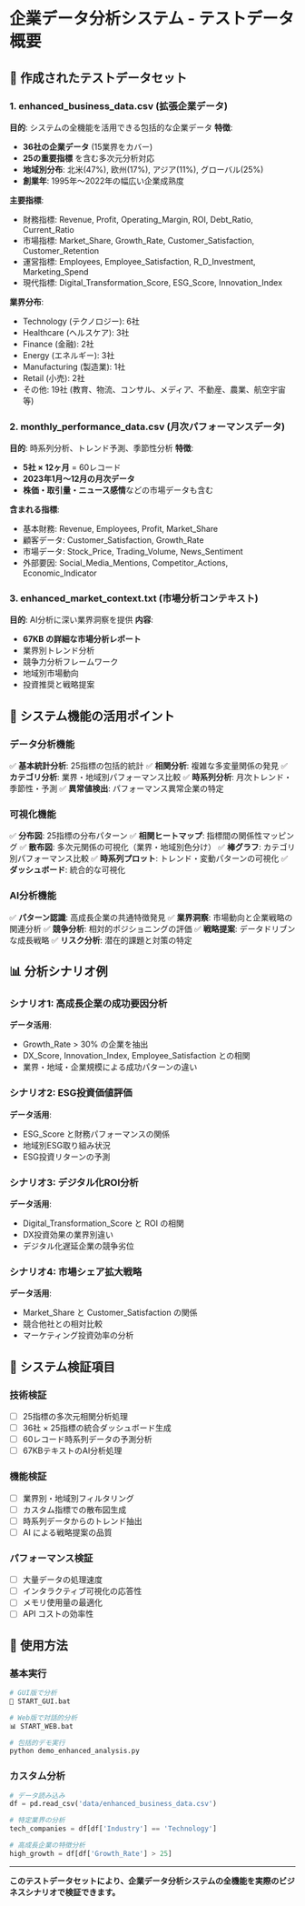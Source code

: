 # 企業データ分析システム - テストデータ概要

## 🎯 作成されたテストデータセット

### 1. enhanced_business_data.csv (拡張企業データ)
**目的**: システムの全機能を活用できる包括的な企業データ
**特徴**:
- **36社の企業データ** (15業界をカバー)
- **25の重要指標** を含む多次元分析対応
- **地域別分布**: 北米(47%), 欧州(17%), アジア(11%), グローバル(25%)
- **創業年**: 1995年〜2022年の幅広い企業成熟度

**主要指標**:
- 財務指標: Revenue, Profit, Operating_Margin, ROI, Debt_Ratio, Current_Ratio
- 市場指標: Market_Share, Growth_Rate, Customer_Satisfaction, Customer_Retention  
- 運営指標: Employees, Employee_Satisfaction, R_D_Investment, Marketing_Spend
- 現代指標: Digital_Transformation_Score, ESG_Score, Innovation_Index

**業界分布**:
- Technology (テクノロジー): 6社
- Healthcare (ヘルスケア): 3社  
- Finance (金融): 2社
- Energy (エネルギー): 3社
- Manufacturing (製造業): 1社
- Retail (小売): 2社
- その他: 19社 (教育、物流、コンサル、メディア、不動産、農業、航空宇宙等)

### 2. monthly_performance_data.csv (月次パフォーマンスデータ)
**目的**: 時系列分析、トレンド予測、季節性分析
**特徴**:
- **5社 × 12ヶ月** = 60レコード
- **2023年1月〜12月の月次データ**
- **株価・取引量・ニュース感情**などの市場データも含む

**含まれる指標**:
- 基本財務: Revenue, Employees, Profit, Market_Share
- 顧客データ: Customer_Satisfaction, Growth_Rate
- 市場データ: Stock_Price, Trading_Volume, News_Sentiment
- 外部要因: Social_Media_Mentions, Competitor_Actions, Economic_Indicator

### 3. enhanced_market_context.txt (市場分析コンテキスト)
**目的**: AI分析に深い業界洞察を提供
**内容**:
- **67KB の詳細な市場分析レポート**
- 業界別トレンド分析
- 競争力分析フレームワーク
- 地域別市場動向
- 投資推奨と戦略提案

## 🚀 システム機能の活用ポイント

### データ分析機能
✅ **基本統計分析**: 25指標の包括的統計
✅ **相関分析**: 複雑な多変量関係の発見
✅ **カテゴリ分析**: 業界・地域別パフォーマンス比較
✅ **時系列分析**: 月次トレンド・季節性・予測
✅ **異常値検出**: パフォーマンス異常企業の特定

### 可視化機能
✅ **分布図**: 25指標の分布パターン
✅ **相関ヒートマップ**: 指標間の関係性マッピング
✅ **散布図**: 多次元関係の可視化（業界・地域別色分け）
✅ **棒グラフ**: カテゴリ別パフォーマンス比較
✅ **時系列プロット**: トレンド・変動パターンの可視化
✅ **ダッシュボード**: 統合的な可視化

### AI分析機能
✅ **パターン認識**: 高成長企業の共通特徴発見
✅ **業界洞察**: 市場動向と企業戦略の関連分析
✅ **競争分析**: 相対的ポジショニングの評価
✅ **戦略提案**: データドリブンな成長戦略
✅ **リスク分析**: 潜在的課題と対策の特定

## 📊 分析シナリオ例

### シナリオ1: 高成長企業の成功要因分析
**データ活用**:
- Growth_Rate > 30% の企業を抽出
- DX_Score, Innovation_Index, Employee_Satisfaction との相関
- 業界・地域・企業規模による成功パターンの違い

### シナリオ2: ESG投資価値評価
**データ活用**:
- ESG_Score と財務パフォーマンスの関係
- 地域別ESG取り組み状況
- ESG投資リターンの予測

### シナリオ3: デジタル化ROI分析
**データ活用**:
- Digital_Transformation_Score と ROI の相関
- DX投資効果の業界別違い
- デジタル化遅延企業の競争劣位

### シナリオ4: 市場シェア拡大戦略
**データ活用**:
- Market_Share と Customer_Satisfaction の関係
- 競合他社との相対比較
- マーケティング投資効率の分析

## 🎯 システム検証項目

### 技術検証
- [ ] 25指標の多次元相関分析処理
- [ ] 36社 × 25指標の統合ダッシュボード生成
- [ ] 60レコード時系列データの予測分析
- [ ] 67KBテキストのAI分析処理

### 機能検証  
- [ ] 業界別・地域別フィルタリング
- [ ] カスタム指標での散布図生成
- [ ] 時系列データからのトレンド抽出
- [ ] AI による戦略提案の品質

### パフォーマンス検証
- [ ] 大量データの処理速度
- [ ] インタラクティブ可視化の応答性
- [ ] メモリ使用量の最適化
- [ ] API コストの効率性

## 🔧 使用方法

### 基本実行
```bash
# GUI版で分析
🚀 START_GUI.bat

# Web版で対話的分析  
📊 START_WEB.bat

# 包括的デモ実行
python demo_enhanced_analysis.py
```

### カスタム分析
```python
# データ読み込み
df = pd.read_csv('data/enhanced_business_data.csv')

# 特定業界の分析
tech_companies = df[df['Industry'] == 'Technology']

# 高成長企業の特徴分析
high_growth = df[df['Growth_Rate'] > 25]
```

---

**このテストデータセットにより、企業データ分析システムの全機能を実際のビジネスシナリオで検証できます。**
